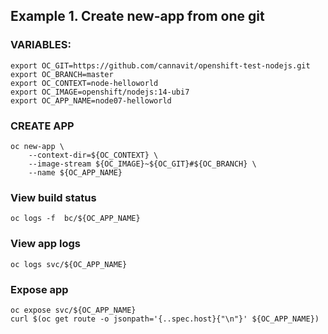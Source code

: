## Example 1. Create new-app from one git
### VARIABLES:
    export OC_GIT=https://github.com/cannavit/openshift-test-nodejs.git
    export OC_BRANCH=master
    export OC_CONTEXT=node-helloworld
    export OC_IMAGE=openshift/nodejs:14-ubi7
    export OC_APP_NAME=node07-helloworld

### CREATE APP

    oc new-app \
        --context-dir=${OC_CONTEXT} \
        --image-stream ${OC_IMAGE}~${OC_GIT}#${OC_BRANCH} \
        --name ${OC_APP_NAME} 

### View build status
    oc logs -f  bc/${OC_APP_NAME}

### View app logs
    oc logs svc/${OC_APP_NAME}

### Expose app
    oc expose svc/${OC_APP_NAME}
    curl $(oc get route -o jsonpath='{..spec.host}{"\n"}' ${OC_APP_NAME})